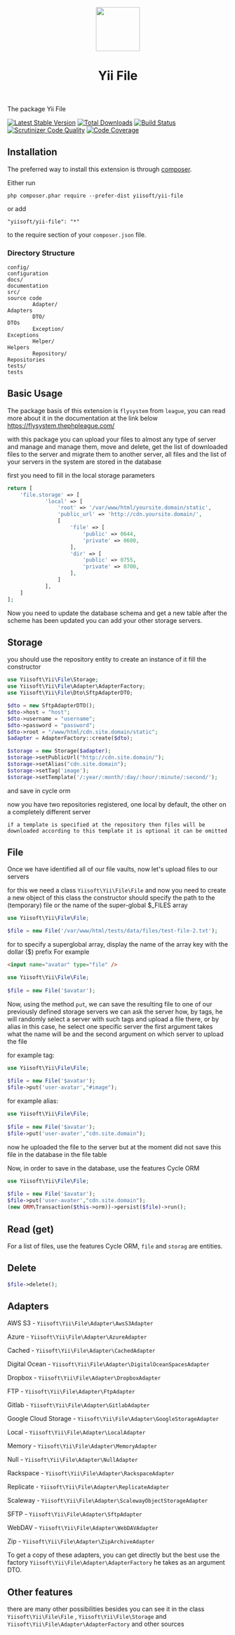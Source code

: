 <p align="center">
    <a href="https://github.com/yiisoft" target="_blank">
        <img src="https://github.com/yiisoft.png" height="100px">
    </a>
    <h1 align="center">Yii File</h1>
    <br>
</p>

The package Yii File

[![Latest Stable Version](https://poser.pugx.org/yiisoft/yii-file/v/stable.png)](https://packagist.org/packages/yiisoft/yii-file)
[![Total Downloads](https://poser.pugx.org/yiisoft/yii-file/downloads.png)](https://packagist.org/packages/yiisoft/yii-file)
[![Build Status](https://travis-ci.com/yiisoft/yii-file.svg?branch=master)](https://travis-ci.com/yiisoft/_____)
[![Scrutinizer Code Quality](https://scrutinizer-ci.com/g/yiisoft/yii-file/badges/quality-score.png?b=master)](https://scrutinizer-ci.com/g/yiisoft/yii-file/?branch=master)
[![Code Coverage](https://scrutinizer-ci.com/g/yiisoft/yii-file/badges/coverage.png?b=master)](https://scrutinizer-ci.com/g/yiisoft/yii-file/?branch=master)

Installation
------------

The preferred way to install this extension is through [composer](http://getcomposer.org/download/).

Either run

```
php composer.phar require --prefer-dist yiisoft/yii-file
```

or add

```
"yiisoft/yii-file": "*"
```

to the require section of your `composer.json` file.

### Directory Structure

```
config/                                                                 configuration
docs/                                                                   documentation
src/                                                                    source code
        Adapter/                                                        Adapters
        DTO/                                                            DTOs
        Exception/                                                      Exceptions
        Helper/                                                         Helpers
        Repository/                                                     Repositories
tests/                                                                  tests
```

Basic Usage
-----------

The package basis of this extension is `flysystem` from `league`, you can read more about it in the documentation at the link below https://flysystem.thephpleague.com/

with this package you can upload your files to almost any type of server and manage and manage them, move and delete, get the list of downloaded files to the server and migrate them to another server, all files and the list of your servers in the system are stored in the database

first you need to fill in the local storage parameters

```php
return [
    'file.storage' => [
            'local' => [
                'root' => '/var/www/html/yoursite.domain/static',
                'public_url' => 'http://cdn.yoursite.domain/',
                [
                    'file' => [
                        'public' => 0644,
                        'private' => 0600,
                    ],
                    'dir' => [
                        'public' => 0755,
                        'private' => 0700,
                    ],
                ]
            ],
    ]
];
```

Now you need to update the database schema and get a new table
 after the scheme has been updated you can add your other storage servers.

Storage
---
you should use the repository entity to create an instance of it fill the constructor

```php
use Yiisoft\Yii\File\Storage;
use Yiisoft\Yii\File\Adapter\AdapterFactory;
use Yiisoft\Yii\File\Dto\SftpAdapterDTO;

$dto = new SftpAdapterDTO();
$dto->host = "host";
$dto->username = "username";
$dto->password = "password";
$dto->root = "/www/html/cdn.site.domain/static";
$adapter = AdapterFactory::create($dto);

$storage = new Storage($adapter);
$storage->setPublicUrl("http://cdn.site.domain/");
$storage->setAlias("cdn.site.domain");
$storage->setTag('image');
$storage->setTemplate('/:year/:month/:day/:hour/:minute/:second/');

```
and save in cycle orm

now you have two repositories registered, one local by default, the other on a completely different server

`if a template is specified at the repository then files will be downloaded according to this template it is optional it can be omitted`

File
-----------
Once we have identified all of our file vaults,
now let's upload files to our servers

for this we need a class `Yiisoft\Yii\File\File` and now you need to create a new object of this class
the constructor should specify the path to the (temporary) file or the name of the super-global $_FILES array
```php
use Yiisoft\Yii\File\File;

$file = new File('/var/www/html/tests/data/files/test-file-2.txt');
```

for to specify a superglobal array, display the name of the array key with the dollar ($) prefix
For example
```html
<input name="avatar" type="file" />
```
```php
use Yiisoft\Yii\File\File;
 
$file = new File('$avatar');
```

Now, using the method `put`, we can save the resulting file to one of our previously defined storage servers
we can ask the server how, by tags, he will randomly select a server with such tags and upload a file there, or by alias in this case, he select one specific server
the first argument takes what the name will be and the second argument on which server to upload the file

for example tag:
```php
use Yiisoft\Yii\File\File;
 
$file = new File('$avatar');
$file->put('user-avatar',"#image");
````

for example alias:
```php
use Yiisoft\Yii\File\File;
 
$file = new File('$avatar');
$file->put('user-avater',"cdn.site.domain");
```
now he uploaded the file to the server but at the moment did not save this file in the database in the file table

Now, in order to save in the database, use the features Cycle ORM
```php 
use Yiisoft\Yii\File\File;
 
$file = new File('$avatar');
$file->put('user-avater',"cdn.site.domain"); 
(new ORM\Transaction($this->orm))->persist($file)->run();
```


Read (get)
----
For a list of files, use the features Cycle ORM, `file` and `storag` are entities.

Delete
----
```php
$file->delete();
```

Adapters
----

AWS S3 - `Yiisoft\Yii\File\Adapter\AwsS3Adapter`

Azure - `Yiisoft\Yii\File\Adapter\AzureAdapter`

Cached - `Yiisoft\Yii\File\Adapter\CachedAdapter`

Digital Ocean - `Yiisoft\Yii\File\Adapter\DigitalOceanSpacesAdapter`

Dropbox - `Yiisoft\Yii\File\Adapter\DropboxAdapter`

FTP - `Yiisoft\Yii\File\Adapter\FtpAdapter`

Gitlab - `Yiisoft\Yii\File\Adapter\GitlabAdapter`

Google Cloud Storage - `Yiisoft\Yii\File\Adapter\GoogleStorageAdapter`

Local - `Yiisoft\Yii\File\Adapter\LocalAdapter`

Memory - `Yiisoft\Yii\File\Adapter\MemoryAdapter`

Null - `Yiisoft\Yii\File\Adapter\NullAdapter`

Rackspace - `Yiisoft\Yii\File\Adapter\RackspaceAdapter`

Replicate - `Yiisoft\Yii\File\Adapter\ReplicateAdapter`

Scaleway - `Yiisoft\Yii\File\Adapter\ScalewayObjectStorageAdapter`

SFTP - `Yiisoft\Yii\File\Adapter\SftpAdapter`

WebDAV - `Yiisoft\Yii\File\Adapter\WebDAVAdapter`

Zip - `Yiisoft\Yii\File\Adapter\ZipArchiveAdapter`

To get a copy of these adapters, you can get directly but the best use the factory `Yiisoft\Yii\File\Adapter\AdapterFactory`
he takes as an argument DTO.

Other features
----
there are many other possibilities besides you can see it in the class `Yiisoft\Yii\File\File` , `Yiisoft\Yii\File\Storage` and `Yiisoft\Yii\File\Adapter\AdapterFactory` and other sources

